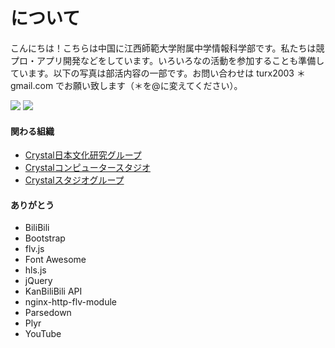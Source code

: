 # について

こんにちは！こちらは中国に江西師範大学附属中学情報科学部です。私たちは競プロ・アプリ開発などをしています。いろいろなの活動を参加することも準備しています。以下の写真は部活内容の一部です。お問い合わせは turx2003 ＊ gmail.com でお願い致します（＊を@に変えてください）。

<img src="/img/about/about/1" class="img-thumbnail img-fluid col-md-5 p-1 rounded mx-auto">
<img src="/img/about/about/2" class="img-thumbnail img-fluid col-md-5 p-1 rounded mx-auto">

<div class="mt-3"></div>

#### 関わる組織
- [Crystal日本文化研究グループ](https://ank.cstu.xyz)
- [Crystalコンピュータースタジオ](https://ccs.cstu.xyz)
- [Crystalスタジオグループ](https://www.cstu.xyz)

#### ありがとう
- BiliBili
- Bootstrap
- flv.js
- Font Awesome
- hls.js
- jQuery
- KanBiliBili API
- nginx-http-flv-module
- Parsedown
- Plyr
- YouTube